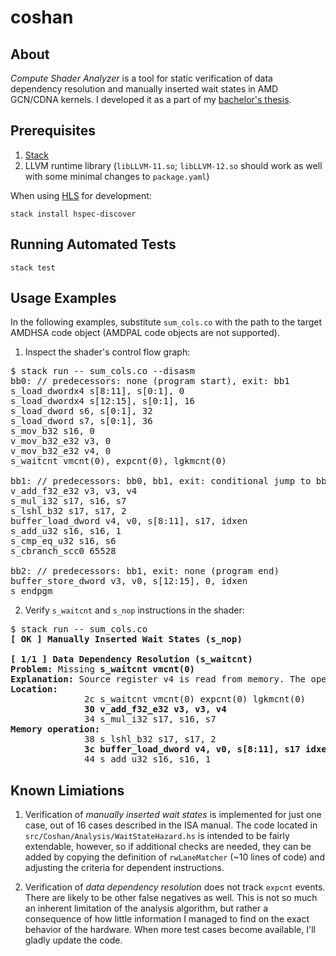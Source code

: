# coshan

## About

_Compute Shader Analyzer_ is a tool for static verification
of data dependency resolution and manually inserted wait states in AMD GCN/CDNA kernels. I developed it as a part of my [bachelor's thesis](https://github.com/timlathy/itmo-bachelor-thesis).

## Prerequisites

1. [Stack](https://docs.haskellstack.org/en/stable/README/)
2. LLVM runtime library (`libLLVM-11.so`; `libLLVM-12.so` should work as well with some minimal changes to `package.yaml`)

When using [HLS](https://github.com/haskell/haskell-language-server) for development:

```
stack install hspec-discover
```

## Running Automated Tests

```
stack test
```

## Usage Examples

In the following examples, substitute `sum_cols.co` with the path to the target AMDHSA code object (AMDPAL code objects are not supported).

1. Inspect the shader's control flow graph:

<pre>
$ stack run -- sum_cols.co --disasm
bb0: // predecessors: none (program start), exit: bb1
s_load_dwordx4 s[8:11], s[0:1], 0                                                                    // 0000000000000000: c00a0200 00000000
s_load_dwordx4 s[12:15], s[0:1], 16                                                                  // 0000000000000008: c00a0300 00000010
s_load_dword s6, s[0:1], 32                                                                          // 0000000000000010: c0020180 00000020
s_load_dword s7, s[0:1], 36                                                                          // 0000000000000018: c00201c0 00000024
s_mov_b32 s16, 0                                                                                     // 0000000000000020: be900080
v_mov_b32_e32 v3, 0                                                                                  // 0000000000000024: 7e060280
v_mov_b32_e32 v4, 0                                                                                  // 0000000000000028: 7e080280
s_waitcnt vmcnt(0), expcnt(0), lgkmcnt(0)                                                            // 000000000000002c: bf8c0000

bb1: // predecessors: bb0, bb1, exit: conditional jump to bb1 or bb2
v_add_f32_e32 v3, v3, v4                                                                             // 0000000000000030: 02060903
s_mul_i32 s17, s16, s7                                                                               // 0000000000000034: 92110710
s_lshl_b32 s17, s17, 2                                                                               // 0000000000000038: 8e118211
buffer_load_dword v4, v0, s[8:11], s17, idxen                                                        // 000000000000003c: e0502000 11020400
s_add_u32 s16, s16, 1                                                                                // 0000000000000044: 80108110
s_cmp_eq_u32 s16, s6                                                                                 // 0000000000000048: bf060610
s_cbranch_scc0 65528                                                                                 // 000000000000004c: bf84fff8

bb2: // predecessors: bb1, exit: none (program end)
buffer_store_dword v3, v0, s[12:15], 0, idxen                                                        // 0000000000000050: e0702000 80030300
s_endpgm                                                                                             // 0000000000000058: bf810000
</pre>

2. Verify `s_waitcnt` and `s_nop` instructions in the shader:

<pre>
$ stack run -- sum_cols.co
<b>[ OK ] Manually Inserted Wait States (s_nop)</b>

<b>[ 1/1 ] Data Dependency Resolution (s_waitcnt)</b>
<b>Problem:</b> Missing <b>s_waitcnt vmcnt(0)</b>
<b>Explanation:</b> Source register v4 is read from memory. The operation is complete when the counter reaches 0 because there are 0 operations enqueued after it.
<b>Location:</b>
              2c s_waitcnt vmcnt(0) expcnt(0) lgkmcnt(0)
              <b>30 v_add_f32_e32 v3, v3, v4</b>
              34 s_mul_i32 s17, s16, s7
<b>Memory operation:</b>
              38 s_lshl_b32 s17, s17, 2
              <b>3c buffer_load_dword v4, v0, s[8:11], s17 idxen</b>
              44 s_add_u32 s16, s16, 1
</pre>

## Known Limiations

1. Verification of _manually inserted wait states_ is implemented for just one case, out of 16 cases described in the ISA manual. The code located in `src/Coshan/Analysis/WaitStateHazard.hs` is intended to be fairly extendable, however, so if additional checks are needed, they can be added by copying the definition of `rwLaneMatcher` (~10 lines of code) and adjusting the criteria for dependent instructions.

2. Verification of _data dependency resolution_ does not track `expcnt` events. There are likely to be other false negatives as well. This is not so much an inherent limitation of the analysis algorithm, but rather a consequence of how little information I managed to find on the exact behavior of the hardware. When more test cases become available, I'll gladly update the code.
